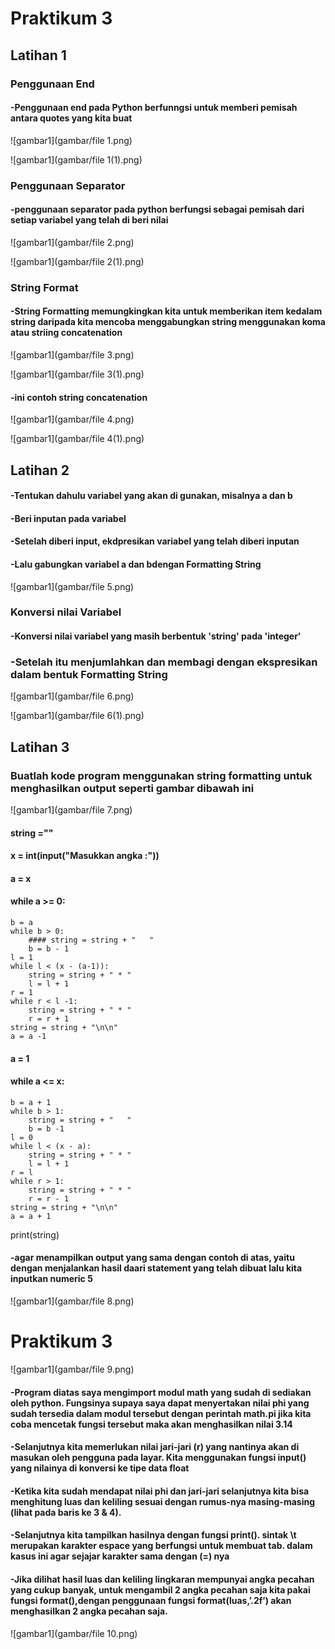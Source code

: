 # Praktikum 3

## Latihan 1

### Penggunaan End

#### -Penggunaan end pada Python berfunngsi untuk memberi pemisah antara quotes yang kita buat

![gambar1](gambar/file 1.png)

![gambar1](gambar/file 1(1).png)

### Penggunaan Separator

#### -penggunaan separator pada python berfungsi sebagai pemisah dari setiap variabel yang telah di beri nilai

![gambar1](gambar/file 2.png)

![gambar1](gambar/file 2(1).png)

### String Format

#### -String Formatting memungkingkan kita untuk memberikan item kedalam string daripada kita mencoba menggabungkan string menggunakan koma atau striing concatenation

![gambar1](gambar/file 3.png)

![gambar1](gambar/file 3(1).png)

#### -ini contoh string concatenation

![gambar1](gambar/file 4.png)

![gambar1](gambar/file 4(1).png)

## Latihan 2

#### -Tentukan dahulu variabel yang akan di gunakan, misalnya a dan b

#### -Beri inputan pada variabel 

#### -Setelah diberi input, ekdpresikan variabel yang telah diberi inputan 

#### -Lalu gabungkan variabel a dan bdengan  Formatting String

![gambar1](gambar/file 5.png)

### Konversi nilai Variabel 

#### -Konversi nilai variabel yang masih berbentuk 'string' pada 'integer'

### -Setelah itu menjumlahkan dan membagi dengan ekspresikan dalam bentuk Formatting String

![gambar1](gambar/file 6.png)

![gambar1](gambar/file 6(1).png)

## Latihan 3

### Buatlah kode program menggunakan string formatting untuk menghasilkan output seperti gambar dibawah ini

![gambar1](gambar/file 7.png)

 #### string =""
 #### x = int(input("Masukkan angka :"))
 #### a = x
 #### while a >= 0:
    b = a
    while b > 0:
        #### string = string + "   "
        b = b - 1
    l = 1
    while l < (x - (a-1)):
        string = string + " * "
        l = l + 1
    r = 1
    while r < l -1:
        string = string + " * "
        r = r + 1
    string = string + "\n\n"
    a = a -1
 #### a = 1
 #### while a <= x:
    b = a + 1
    while b > 1:
        string = string + "   "
        b = b -1
    l = 0
    while l < (x - a):
        string = string + " * "
        l = l + 1
    r = l
    while r > 1:
        string = string + " * "
        r = r - 1
    string = string + "\n\n"
    a = a + 1
print(string)

#### -agar menampilkan output yang sama dengan contoh di atas, yaitu dengan menjalankan hasil daari statement yang telah dibuat lalu kita inputkan numeric 5

![gambar1](gambar/file 8.png)

# Praktikum 3

![gambar1](gambar/file 9.png)

#### -Program diatas saya mengimport modul math yang sudah di sediakan oleh python. Fungsinya supaya saya dapat menyertakan nilai phi yang sudah tersedia dalam modul tersebut dengan perintah math.pi jika kita coba mencetak fungsi tersebut maka akan menghasilkan nilai 3.14

#### -Selanjutnya kita memerlukan nilai jari-jari (r) yang nantinya akan di masukan oleh pengguna pada layar. Kita menggunakan fungsi input() yang nilainya di konversi ke tipe data float 

#### -Ketika kita sudah mendapat nilai phi dan jari-jari selanjutnya kita bisa menghitung luas dan keliling sesuai dengan rumus-nya masing-masing (lihat pada baris ke 3 & 4).

#### -Selanjutnya kita tampilkan hasilnya dengan fungsi print(). sintak \t merupakan karakter espace yang berfungsi untuk membuat tab. dalam kasus ini agar sejajar karakter sama dengan (=) nya

#### -Jika dilihat hasil luas dan keliling lingkaran mempunyai angka pecahan yang cukup banyak, untuk mengambil 2 angka pecahan saja kita pakai fungsi format(),dengan penggunaan fungsi format(luas,’.2f’) akan menghasilkan 2 angka pecahan saja.

![gambar1](gambar/file 10.png)
